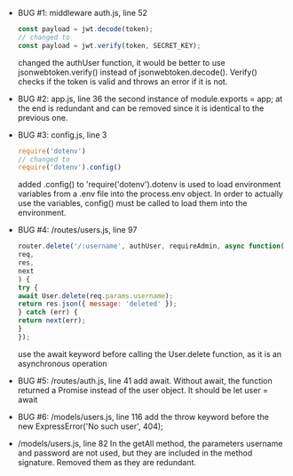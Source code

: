 - BUG #1: middleware auth.js, line 52
    ```javascript
    const payload = jwt.decode(token);
    // changed to 
    const payload = jwt.verify(token, SECRET_KEY);
    ```
    changed the authUser function, it would be better to use jsonwebtoken.verify() instead of jsonwebtoken.decode(). Verify() checks if the token is valid and throws an error if it is not.

- BUG #2: app.js, line 36
    the second instance of module.exports = app; at the end is redundant and can be removed since it is identical to the previous one.

- BUG #3: config.js, line 3
    ```javascript
    require('dotenv')
    // changed to
    require('dotenv').config()
    ```
    added .config() to 'require('dotenv').dotenv is used to load environment variables from a .env file into the process.env object. In order to actually use the variables, config() must be called to load them into the environment.

- BUG #4: /routes/users.js, line 97
    ```Javascript
    router.delete('/:username', authUser, requireAdmin, async function(
  req,
  res,
  next
    ) {
  try {
    await User.delete(req.params.username);
    return res.json({ message: 'deleted' });
  } catch (err) {
    return next(err);
  }
    });
    ```
    use the await keyword before calling the User.delete function, as it is an asynchronous operation

- BUG #5: /routes/auth.js, line 41
    add await. Without await, the function returned a Promise instead of the user object. It should be let user = await 

- BUG #6: /models/users.js, line 116
    add the throw keyword before the new ExpressError('No such user', 404);

- /models/users.js, line 82
    In the getAll method, the parameters username and password are not used, but they are included in the method signature. Removed them as they are redundant.